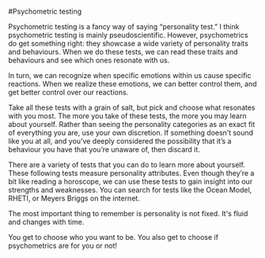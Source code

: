 ﻿#Psychometric testing

Psychometric testing is a fancy way of saying “personality test.” I think psychometric testing is mainly pseudoscientific. However, psychometrics do get something right: they showcase a wide variety of personality traits and behaviours. When we do these tests, we can read these traits and behaviours and see which ones resonate with us. 

In turn, we can recognize when specific emotions within us cause specific reactions. When we realize these emotions, we can better control them, and get better control over our reactions. 

Take all these tests with a grain of salt, but pick and choose what resonates with you most. The more you take of these tests, the more you may learn about yourself. Rather than seeing the personality categories as an exact fit of everything you are, use your own discretion. If something doesn’t sound like you at all, and you’ve deeply considered the possibility that it’s a behaviour you have that you’re unaware of, then discard it.

There are a variety of tests that you can do to learn more about yourself. These following tests measure personality attributes. Even though they’re a bit like reading a horoscope, we can use these tests to gain insight into our strengths and weaknesses. You can search for tests like the Ocean Model, RHETI, or Meyers Briggs on the internet.  

The most important thing to remember is personality is not fixed. It's fluid and changes with time.

You get to choose who you want to be. You also get to choose if psychometrics are for you or not!
